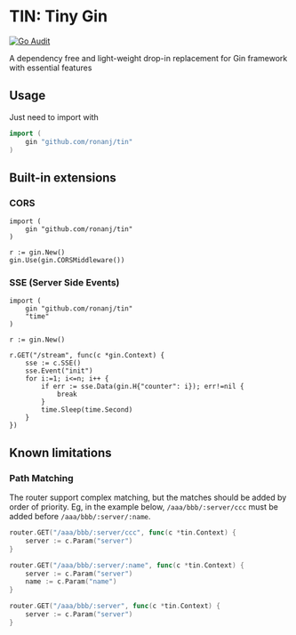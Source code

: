 
# TIN: Tiny Gin

[![Go Audit](https://github.com/ronanj/tin/actions/workflows/audit.yml/badge.svg)](https://github.com/ronanj/tin/actions/workflows/audit.yml)

A dependency free and light-weight drop-in replacement for Gin framework with essential features

## Usage

Just need to import with 

``` go
import (
	gin "github.com/ronanj/tin"
)
```

## Built-in extensions

### CORS

```
import (
    gin "github.com/ronanj/tin"
)

r := gin.New()
gin.Use(gin.CORSMiddleware())
```

### SSE (Server Side Events)

```
import (
    gin "github.com/ronanj/tin"
    "time"
)

r := gin.New()

r.GET("/stream", func(c *gin.Context) {
    sse := c.SSE()
    sse.Event("init")
    for i:=1; i<=n; i++ {
        if err := sse.Data(gin.H{"counter": i}); err!=nil {
            break
        }
        time.Sleep(time.Second)
    }
})
```


## Known limitations

### Path Matching

The router support complex matching, but the matches should be added by order of priority. Eg, in the example below, `/aaa/bbb/:server/ccc` must be added before `/aaa/bbb/:server/:name`.

```go
router.GET("/aaa/bbb/:server/ccc", func(c *tin.Context) {
    server := c.Param("server")
}

router.GET("/aaa/bbb/:server/:name", func(c *tin.Context) {
    server := c.Param("server")
    name := c.Param("name")
}

router.GET("/aaa/bbb/:server", func(c *tin.Context) {
	server := c.Param("server")
}
```
